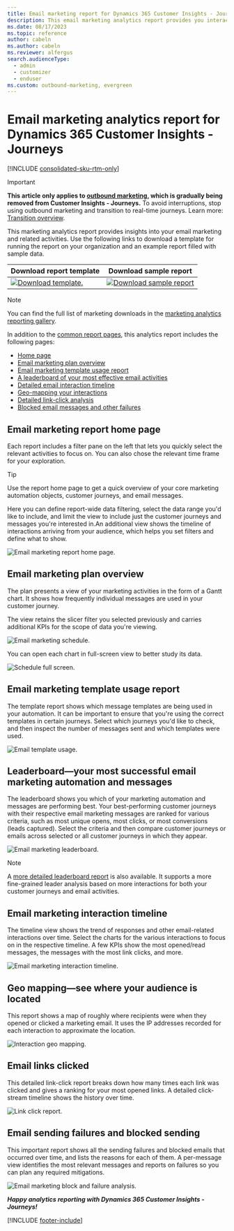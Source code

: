 ```yaml
---
title: Email marketing report for Dynamics 365 Customer Insights - Journeys
description: This email marketing analytics report provides you interaction and conversion leaderboards, automation status, block and failure analysis, and more.
ms.date: 08/17/2023
ms.topic: reference
author: cabeln
ms.author: cabeln
ms.reviewer: alfergus
search.audienceType: 
  - admin
  - customizer
  - enduser
ms.custom: outbound-marketing, evergreen
---
```


# Email marketing analytics report for Dynamics 365 Customer Insights - Journeys

[!INCLUDE [consolidated-sku-rtm-only](.././includes/consolidated-sku-rtm-only.md)]

> [!IMPORTANT]
> **This article only applies to [outbound marketing](../user-guide.md), which is gradually being removed from Customer Insights - Journeys.** To avoid interruptions, stop using outbound marketing and transition to real-time journeys. Learn more: [Transition overview](../transition-overview.md).

This marketing analytics report provides insights into your email marketing and related activities. Use the following links to download a template for running the report on your organization and an example report filled with sample data.

|Download report template  |Download sample report  |
|---------|---------|
[![Download template.](media/IconDownloadTemplate30.png)](https://github.com/microsoft/Dynamics-365-for-Marketing---Power-BI-Reporting/raw/master/PowerBI-Templates/MarketingAnalyzers%20-%20Email%20Marketing.pbit)|[![Download sample report](media/IconDownloadReport30.png)](https://github.com/microsoft/Dynamics-365-for-Marketing---Power-BI-Reporting/raw/master/pbx%20files/MarketingAnalyzers%20-%20Email%20Marketing.pbix)|

> [!NOTE]
> You can find the full list of marketing downloads in the [marketing analytics reporting gallery](analytics-gallery-start.md#gallery).

In addition to the [common report pages](analytics-gallery-framework.md#common-report-pages), this analytics report includes the following pages:

- [Home page](#report-home-page)
- [Email marketing plan overview](#marketing-plan)
- [Email marketing template usage report](#template-usage)
- [A leaderboard of your most effective email activities](#leaderboard)
- [Detailed email interaction timeline](#interaction-timeline)
- [Geo-mapping your interactions](#geo-mapping-interactions)
- [Detailed link-click analysis](#email-clicks)
- [Blocked email messages and other failures](#send-blocks-fails)

<a name="report-home-page"></a>

## Email marketing report home page

Each report includes a filter pane on the left that lets you quickly select the relevant activities to focus on. You can also chose the relevant time frame for your exploration.

> [!TIP]
> Use the report home page to get a quick overview of your core marketing automation objects, customer journeys, and email messages.

Here you can define report-wide data filtering, select the data range you'd like to include, and limit the view to include just the customer journeys and messages you're interested in.An additional view shows the timeline of interactions arriving from your audience, which helps you set filters and define what to show.

![Email marketing report home page.](media/EmailMarketing/EmailMarketing-(1)Home.png "Email marketing report home page")

<a name="marketing-plan"></a>

## Email marketing plan overview

The plan presents a view of your marketing activities in the form of a Gantt chart. It shows how frequently individual messages are used in your customer journey.

The view retains the slicer filter you selected previously and carries additional KPIs for the scope of data you're viewing.

![Email marketing schedule.](media/EmailMarketing/EmailMarketing-(2)MarketingPlan.png "Email marketing schedule")

You can open each chart in full-screen view to better study its data.

![Schedule full screen.](media/EmailMarketing/EmailMarketing-(2b)SchedulingDetail.png "Schedule full screen")

<a name="template-usage"></a>

## Email marketing template usage report

The template report shows which message templates are being used in your automation. It can be important to ensure that you're using the correct templates in certain journeys. Select which journeys you'd like to check, and then inspect the number of messages sent and which templates were used.

![Email template usage.](media/EmailMarketing/EmailMarketing-(3)EmailMarketingDesign.png "Email template usage")

<a name="leaderboard"></a>

## Leaderboard&mdash;your most successful email marketing automation and messages

The leaderboard shows you which of your marketing automation and messages are performing best. Your best-performing customer journeys with their respective email marketing messages are ranked for various criteria, such as most unique opens, most clicks, or most conversions (leads captured). Select the criteria and then compare customer journeys or emails across selected or all customer journeys in which they appear.

![Email marketing leaderboard.](media/EmailMarketing/EmailMarketing-(4)EmailMarketingLeaderBoard.png "Email marketing leaderboard")

> [!NOTE]
> A [more detailed leaderboard report](analytics-gallery-leaders.md) is also available. It supports a more fine-grained leader analysis based on more interactions for both your customer journeys and email activities.

<a name="interaction-timeline"></a>

## Email marketing interaction timeline

The timeline view shows the trend of responses and other email-related interactions over time. Select the charts for the various interactions to focus on in the respective timeline. <!--self-->A few KPIs show the most opened/read messages, the messages with the most link clicks, and more.

![Email marketing interaction timeline.](media/EmailMarketing/EmailMarketing-(5)InteractionTimeline.png "Email marketing interaction timeline")

<a name="geo-mapping-interactions"></a>

## Geo mapping&mdash;see where your audience is located

This report shows a map of roughly where recipients were when they opened or clicked a marketing email. It uses the IP addresses recorded for each interaction to approximate the location.

![Interaction geo mapping.](media/EmailMarketing/EmailMarketing-(6)InteractionGeoMapping.png "Interaction geo mapping")

<a name="email-clicks"></a>

## Email links clicked

This detailed link-click report breaks down how many times each link was clicked and gives a ranking for your most opened links. A detailed click-stream timeline shows the history over time.

![Link click report.](media/EmailMarketing/EmailMarketing-(7)LinkClickReport.png "Link click report")

<a name="send-blocks-fails"></a>

## Email sending failures and blocked sending

This important report shows all the sending failures and blocked emails that occurred over time, and lists the reasons for each of them. A per-message view identifies the most relevant messages and reports on failures so you can plan any required mitigations.

![Email marketing block and failure analysis.](media/EmailMarketing/EmailMarketing-(8)EmailBlock-FailureAnalysis.png "Email marketing block and failure analysis")

***Happy analytics reporting with Dynamics 365 Customer Insights - Journeys!***


[!INCLUDE [footer-include](.././includes/footer-banner.md)]

